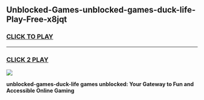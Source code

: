 
## Unblocked-Games-unblocked-games-duck-life-Play-Free-x8jqt
<h3>
<a href="https://premium76.site?title=unblocked-games-duck-life&ref=18A1">CLICK TO PLAY</a></h3>
<hr>

<h3>
<a href="https://premium76.site?title=unblocked-games-duck-life&ref=18A1">CLICK 2 PLAY</a>
  
</h3>

<a href="https://premium76.site?title=unblocked-games-duck-life&ref=18A1"><img src="https://clearcache.store/games.png"></a>


**unblocked-games-duck-life games unblocked: Your Gateway to Fun and Accessible Online Gaming**
